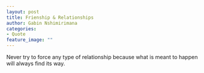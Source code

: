```yaml
---
layout: post
title: Frienship & Relationships
author: Gabin Nshimirimana
categories:
- Quote
feature_image: ""
---
```

Never try to force any type of relationship because what is meant to happen will always find its way.
